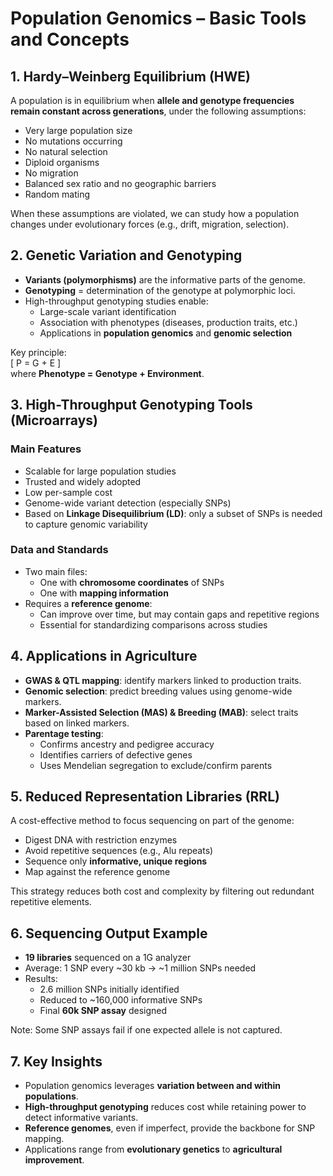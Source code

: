 # Population Genomics – Basic Tools and Concepts

## 1. Hardy–Weinberg Equilibrium (HWE)

A population is in equilibrium when **allele and genotype frequencies remain constant across generations**, under the following assumptions:

- Very large population size  
- No mutations occurring  
- No natural selection  
- Diploid organisms  
- No migration  
- Balanced sex ratio and no geographic barriers  
- Random mating  

When these assumptions are violated, we can study how a population changes under evolutionary forces (e.g., drift, migration, selection).

## 2. Genetic Variation and Genotyping

- **Variants (polymorphisms)** are the informative parts of the genome.  
- **Genotyping** = determination of the genotype at polymorphic loci.  
- High-throughput genotyping studies enable:
  - Large-scale variant identification  
  - Association with phenotypes (diseases, production traits, etc.)  
  - Applications in **population genomics** and **genomic selection**  

Key principle:  
\[
P = G + E
\]  
where **Phenotype = Genotype + Environment**.

## 3. High-Throughput Genotyping Tools (Microarrays)

### Main Features
- Scalable for large population studies  
- Trusted and widely adopted  
- Low per-sample cost  
- Genome-wide variant detection (especially SNPs)  
- Based on **Linkage Disequilibrium (LD)**: only a subset of SNPs is needed to capture genomic variability  

### Data and Standards
- Two main files:
  - One with **chromosome coordinates** of SNPs  
  - One with **mapping information**  
- Requires a **reference genome**:
  - Can improve over time, but may contain gaps and repetitive regions  
  - Essential for standardizing comparisons across studies  

## 4. Applications in Agriculture

- **GWAS & QTL mapping**: identify markers linked to production traits.  
- **Genomic selection**: predict breeding values using genome-wide markers.  
- **Marker-Assisted Selection (MAS) & Breeding (MAB)**: select traits based on linked markers.  
- **Parentage testing**:  
  - Confirms ancestry and pedigree accuracy  
  - Identifies carriers of defective genes  
  - Uses Mendelian segregation to exclude/confirm parents  

## 5. Reduced Representation Libraries (RRL)

A cost-effective method to focus sequencing on part of the genome:
- Digest DNA with restriction enzymes  
- Avoid repetitive sequences (e.g., Alu repeats)  
- Sequence only **informative, unique regions**  
- Map against the reference genome  

This strategy reduces both cost and complexity by filtering out redundant repetitive elements.

## 6. Sequencing Output Example

- **19 libraries** sequenced on a 1G analyzer  
- Average: 1 SNP every ~30 kb → ~1 million SNPs needed  
- Results:
  - 2.6 million SNPs initially identified  
  - Reduced to ~160,000 informative SNPs  
  - Final **60k SNP assay** designed  

Note: Some SNP assays fail if one expected allele is not captured.

## 7. Key Insights

- Population genomics leverages **variation between and within populations**.  
- **High-throughput genotyping** reduces cost while retaining power to detect informative variants.  
- **Reference genomes**, even if imperfect, provide the backbone for SNP mapping.  
- Applications range from **evolutionary genetics** to **agricultural improvement**.  
